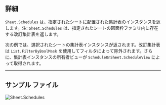 ## 詳細
`Sheet.Schedules` は、指定されたシートに配置された集計表のインスタンスを返します。注: `Sheet.Schedules` は、指定されたシートの図面枠ファミリ内に存在する改訂集計表を返します。

次の例では、選択されたシートの集計表インスタンスが返されます。改訂集計表は `List.FilterByBoolMask` を使用してフィルタによって除外されます。さらに、集計表インスタンスの所有者ビューが `ScheduleOnSheet.ScheduleView` によって取得されます。
___
## サンプル ファイル

![Sheet.Schedules](./Revit.Elements.Views.Sheet.Schedules_img.jpg)
